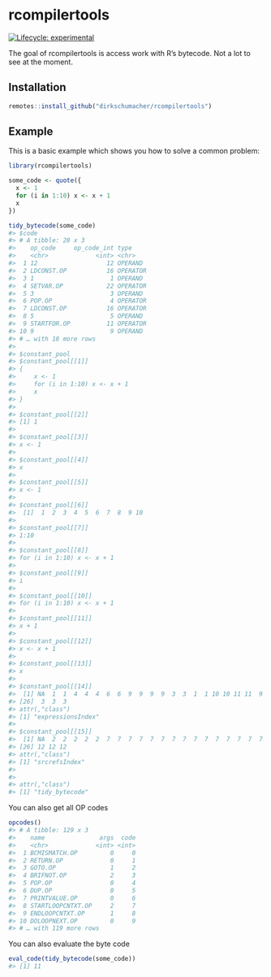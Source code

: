 
<!-- README.md is generated from README.Rmd. Please edit that file -->

# rcompilertools

<!-- badges: start -->

[![Lifecycle:
experimental](https://img.shields.io/badge/lifecycle-experimental-orange.svg)](https://www.tidyverse.org/lifecycle/#experimental)
<!-- badges: end -->

The goal of rcompilertools is access work with R’s bytecode. Not a lot
to see at the moment.

## Installation

``` r
remotes::install_github("dirkschumacher/rcompilertools")
```

## Example

This is a basic example which shows you how to solve a common problem:

``` r
library(rcompilertools)

some_code <- quote({
  x <- 1
  for (i in 1:10) x <- x + 1
  x
})

tidy_bytecode(some_code)
#> $code
#> # A tibble: 28 x 3
#>    op_code     op_code_int type    
#>    <chr>             <int> <chr>   
#>  1 12                   12 OPERAND 
#>  2 LDCONST.OP           16 OPERATOR
#>  3 1                     1 OPERAND 
#>  4 SETVAR.OP            22 OPERATOR
#>  5 3                     3 OPERAND 
#>  6 POP.OP                4 OPERATOR
#>  7 LDCONST.OP           16 OPERATOR
#>  8 5                     5 OPERAND 
#>  9 STARTFOR.OP          11 OPERATOR
#> 10 9                     9 OPERAND 
#> # … with 18 more rows
#> 
#> $constant_pool
#> $constant_pool[[1]]
#> {
#>     x <- 1
#>     for (i in 1:10) x <- x + 1
#>     x
#> }
#> 
#> $constant_pool[[2]]
#> [1] 1
#> 
#> $constant_pool[[3]]
#> x <- 1
#> 
#> $constant_pool[[4]]
#> x
#> 
#> $constant_pool[[5]]
#> x <- 1
#> 
#> $constant_pool[[6]]
#>  [1]  1  2  3  4  5  6  7  8  9 10
#> 
#> $constant_pool[[7]]
#> 1:10
#> 
#> $constant_pool[[8]]
#> for (i in 1:10) x <- x + 1
#> 
#> $constant_pool[[9]]
#> i
#> 
#> $constant_pool[[10]]
#> for (i in 1:10) x <- x + 1
#> 
#> $constant_pool[[11]]
#> x + 1
#> 
#> $constant_pool[[12]]
#> x <- x + 1
#> 
#> $constant_pool[[13]]
#> x
#> 
#> $constant_pool[[14]]
#>  [1] NA  1  1  4  4  4  6  6  9  9  9  9  3  3  1  1 10 10 11 11  9  9  9  9  9
#> [26]  3  3  3
#> attr(,"class")
#> [1] "expressionsIndex"
#> 
#> $constant_pool[[15]]
#>  [1] NA  2  2  2  2  2  7  7  7  7  7  7  7  7  7  7  7  7  7  7  7  7  7  7  7
#> [26] 12 12 12
#> attr(,"class")
#> [1] "srcrefsIndex"
#> 
#> 
#> attr(,"class")
#> [1] "tidy_bytecode"
```

You can also get all OP codes

``` r
opcodes()
#> # A tibble: 129 x 3
#>    name               args  code
#>    <chr>             <int> <int>
#>  1 BCMISMATCH.OP         0     0
#>  2 RETURN.OP             0     1
#>  3 GOTO.OP               1     2
#>  4 BRIFNOT.OP            2     3
#>  5 POP.OP                0     4
#>  6 DUP.OP                0     5
#>  7 PRINTVALUE.OP         0     6
#>  8 STARTLOOPCNTXT.OP     2     7
#>  9 ENDLOOPCNTXT.OP       1     8
#> 10 DOLOOPNEXT.OP         0     9
#> # … with 119 more rows
```

You can also evaluate the byte code

``` r
eval_code(tidy_bytecode(some_code))
#> [1] 11
```
